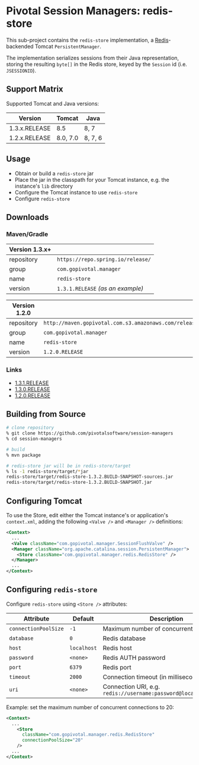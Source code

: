 # Pivotal Session Managers: redis-store
This sub-project contains the `redis-store` implementation, a [Redis][r]-backended Tomcat `PersistentManager`.

The implementation serializes sessions from their Java representation, storing the resulting `byte[]` in the Redis store, keyed by the `Session` id (i.e. `JSESSIONID`).

## Support Matrix

Supported Tomcat and Java versions:

| Version | Tomcat | Java |
| --- | --- | --- |
| 1.3.x.RELEASE | 8.5 | 8, 7 |
| 1.2.x.RELEASE | 8.0, 7.0 | 8, 7, 6 |

## Usage

* Obtain or build a `redis-store` jar
* Place the jar in the classpath for your Tomcat instance, e.g. the instance's `lib` directory
* Configure the Tomcat instance to use `redis-store`
* Configure `redis-store`

## Downloads

### Maven/Gradle

| Version 1.3.x+ | |
| --- | --- |
| repository | `https://repo.spring.io/release/` |
| group | `com.gopivotal.manager` |
| name | `redis-store` |
| version | `1.3.1.RELEASE` _(as an example)_ |


| Version 1.2.0 | |
| --- | --- |
| repository | `http://maven.gopivotal.com.s3.amazonaws.com/release/` |
| group | `com.gopivotal.manager` |
| name | `redis-store` |
| version | `1.2.0.RELEASE` |

### Links

* [1.3.1.RELEASE](https://repo.spring.io/libs-release-local/com/gopivotal/manager/redis-store/1.3.1.RELEASE/redis-store-1.3.1.RELEASE.jar)
* [1.3.0.RELEASE](https://repo.spring.io/libs-release-local/com/gopivotal/manager/redis-store/1.3.0.RELEASE/redis-store-1.3.0.RELEASE.jar)
* [1.2.0.RELEASE](http://maven.gopivotal.com.s3.amazonaws.com/release/com/gopivotal/manager/redis-store/1.2.0.RELEASE/redis-store-1.2.0.RELEASE.jar)

## Building from Source

```sh
# clone repository
% git clone https://github.com/pivotalsoftware/session-managers
% cd session-managers

# build
% mvn package

# redis-store jar will be in redis-store/target
% ls -1 redis-store/target/*jar
redis-store/target/redis-store-1.3.2.BUILD-SNAPSHOT-sources.jar
redis-store/target/redis-store-1.3.2.BUILD-SNAPSHOT.jar
```

## Configuring Tomcat
To use the Store, edit either the Tomcat instance's or application's `context.xml`, adding the following `<Valve />` and `<Manager />` definitions:

```xml
<Context>
  ...
  <Valve className="com.gopivotal.manager.SessionFlushValve" />
  <Manager className="org.apache.catalina.session.PersistentManager">
    <Store className="com.gopivotal.manager.redis.RedisStore" />
  </Manager>
  ...
</Context>
```

## Configuring `redis-store`
Configure `redis-store` using `<Store />` attributes:

| Attribute | Default | Description
| --- | ------- | -----------
| `connectionPoolSize` | `-1` | Maximum number of concurrent connections
| `database` | `0` | Redis database
| `host` | `localhost` | Redis host
| `password` | `<none>` | Redis AUTH password
| `port` | `6379` | Redis port
| `timeout` | `2000` | Connection timeout (in milliseconds)
| `uri` | `<none>` | Connection URI, e.g. `redis://username:password@localhost:6370/0`

Example: set the maximum number of concurrent connections to 20:
```xml
<Context>
  ...
    <Store
      className="com.gopivotal.manager.redis.RedisStore"
      connectionPoolSize="20"
    />
  ...
</Context>
```

[r]: http://redis.io
